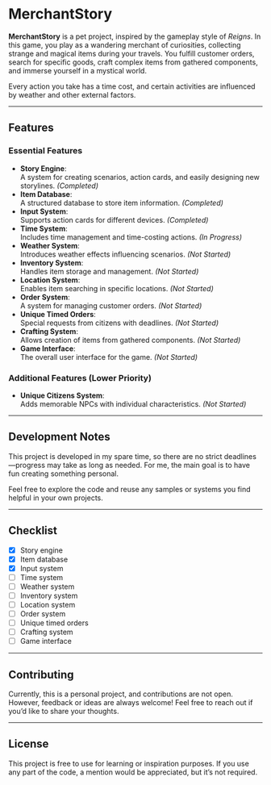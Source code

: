 # MerchantStory

**MerchantStory** is a pet project, inspired by the gameplay style of *Reigns*. In this game, you play as a wandering merchant of curiosities, collecting strange and magical items during your travels. You fulfill customer orders, search for specific goods, craft complex items from gathered components, and immerse yourself in a mystical world.  

Every action you take has a time cost, and certain activities are influenced by weather and other external factors.

---

## Features

### Essential Features
- **Story Engine**:  
  A system for creating scenarios, action cards, and easily designing new storylines. *(Completed)*
- **Item Database**:  
  A structured database to store item information. *(Completed)*
- **Input System**:  
  Supports action cards for different devices. *(Completed)*
- **Time System**:  
  Includes time management and time-costing actions. *(In Progress)*
- **Weather System**:  
  Introduces weather effects influencing scenarios. *(Not Started)*
- **Inventory System**:  
  Handles item storage and management. *(Not Started)*
- **Location System**:  
  Enables item searching in specific locations. *(Not Started)*
- **Order System**:  
  A system for managing customer orders. *(Not Started)*
- **Unique Timed Orders**:  
  Special requests from citizens with deadlines. *(Not Started)*
- **Crafting System**:  
  Allows creation of items from gathered components. *(Not Started)*
- **Game Interface**:  
  The overall user interface for the game. *(Not Started)*

### Additional Features (Lower Priority)
- **Unique Citizens System**:  
  Adds memorable NPCs with individual characteristics. *(Not Started)*

---

## Development Notes

This project is developed in my spare time, so there are no strict deadlines—progress may take as long as needed. For me, the main goal is to have fun creating something personal.  

Feel free to explore the code and reuse any samples or systems you find helpful in your own projects.

---

## Checklist
- [x] Story engine
- [x] Item database
- [x] Input system
- [ ] Time system
- [ ] Weather system
- [ ] Inventory system
- [ ] Location system
- [ ] Order system
- [ ] Unique timed orders
- [ ] Crafting system
- [ ] Game interface

---

## Contributing
Currently, this is a personal project, and contributions are not open. However, feedback or ideas are always welcome! Feel free to reach out if you’d like to share your thoughts.

---

## License
This project is free to use for learning or inspiration purposes. If you use any part of the code, a mention would be appreciated, but it’s not required.